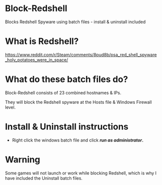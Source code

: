 # Block-Redshell
Blocks Redshell Spyware using batch files - install & uninstall included

# What is Redshell?
https://www.reddit.com/r/Steam/comments/8pud8b/psa_red_shell_spyware_holy_potatoes_were_in_space/

# What do these batch files do?
Block-Redshell consists of 23 combined hostnames & IPs.

They will block the Redshell spyware at the Hosts file & Windows Firewall level.

# Install & Uninstall instructions
- Right click the windows batch file and click **_run as administrator_.**

# Warning
Some games will not launch or work while blocking Redshell, which is why I have included the Uninstall batch files.